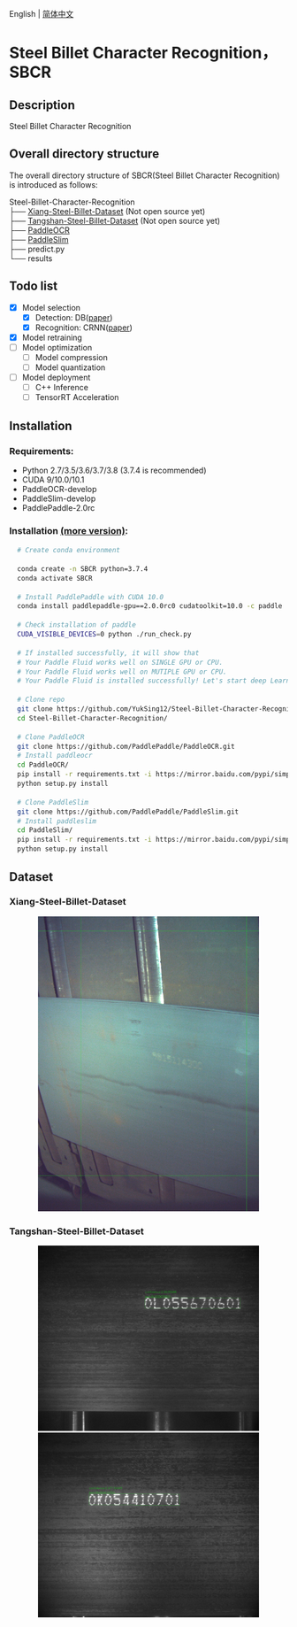 English | [简体中文](README_ch.md)
# Steel Billet Character Recognition，SBCR

## Description
Steel Billet Character Recognition

## Overall directory structure
The overall directory structure of SBCR(Steel Billet Character Recognition) is introduced as follows:

Steel-Billet-Character-Recognition   
├── [Xiang-Steel-Billet-Dataset](https://github.com/YukSing12/Steel-Billet-Dataset)    (Not open source yet)   
├── [Tangshan-Steel-Billet-Dataset](https://github.com/YukSing12/Tangshan-Steel-Billet-Dataset)    (Not open source yet)   
├── [PaddleOCR](https://github.com/PaddlePaddle/PaddleOCR)    
├── [PaddleSlim](https://github.com/PaddlePaddle/PaddleSlim)   
├── predict.py   
└── results    

## Todo list    

- [x] Model selection   
  - [x] Detection: DB([paper](https://arxiv.org/abs/1911.08947))   
  - [x] Recognition: CRNN([paper](https://arxiv.org/abs/1507.05717))   
- [x] Model retraining     
- [ ] Model optimization   
  - [ ] Model compression    
  - [ ] Model quantization    
- [ ] Model deployment    
  - [ ] C++ Inference
  - [ ] TensorRT Acceleration

## Installation   

### Requirements:
- Python 2.7/3.5/3.6/3.7/3.8 (3.7.4 is recommended)
- CUDA 9/10.0/10.1 
- PaddleOCR-develop
- PaddleSlim-develop
- PaddlePaddle-2.0rc

### Installation [(more version)](https://www.paddlepaddle.org.cn/install/quick):
```bash
  # Create conda environment

  conda create -n SBCR python=3.7.4
  conda activate SBCR

  # Install PaddlePaddle with CUDA 10.0
  conda install paddlepaddle-gpu==2.0.0rc0 cudatoolkit=10.0 -c paddle
  
  # Check installation of paddle
  CUDA_VISIBLE_DEVICES=0 python ./run_check.py
  
  # If installed successfully, it will show that
  # Your Paddle Fluid works well on SINGLE GPU or CPU.
  # Your Paddle Fluid works well on MUTIPLE GPU or CPU.
  # Your Paddle Fluid is installed successfully! Let's start deep Learning with Paddle Fluid now

  # Clone repo
  git clone https://github.com/YukSing12/Steel-Billet-Character-Recognition.git
  cd Steel-Billet-Character-Recognition/
  
  # Clone PaddleOCR
  git clone https://github.com/PaddlePaddle/PaddleOCR.git
  # Install paddleocr
  cd PaddleOCR/
  pip install -r requirements.txt -i https://mirror.baidu.com/pypi/simple
  python setup.py install
  
  # Clone PaddleSlim
  git clone https://github.com/PaddlePaddle/PaddleSlim.git
  # Install paddleslim
  cd PaddleSlim/
  pip install -r requirements.txt -i https://mirror.baidu.com/pypi/simple
  python setup.py install

```

## Dataset

### Xiang-Steel-Billet-Dataset
<div align="center">
    <img src="Xiang-Steel-Billet-Dataset/train_image/BXAIa2019082512471601.jpg" width="400">
</div>

### Tangshan-Steel-Billet-Dataset    
<div align="center">
    <img src="output/01440.JPG" width=400>
    <img src="output/01510.JPG" width=400>
</div>
